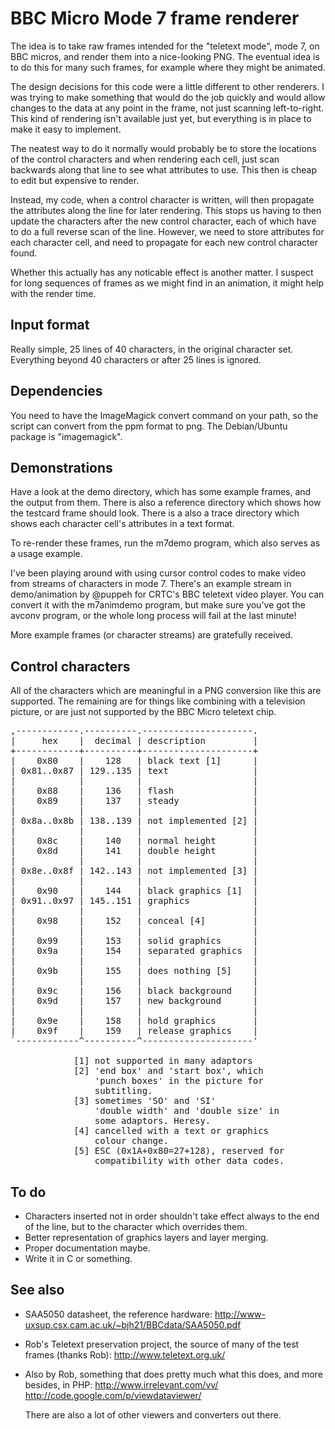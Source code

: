 BBC Micro Mode 7 frame renderer
===============================

The idea is to take raw frames intended for the "teletext mode", mode 7, 
on BBC micros, and render them into a nice-looking PNG. The eventual 
idea is to do this for many such frames, for example where they might be 
animated.

The design decisions for this code were a little different to other 
renderers. I was trying to make something that would do the job quickly 
and would allow changes to the data at any point in the frame, not just 
scanning left-to-right. This kind of rendering isn't available just yet,
but everything is in place to make it easy to implement.

The neatest way to do it normally would probably 
be to store the locations of the control characters and when rendering 
each cell, just scan backwards along that line to see what attributes to 
use. This then is cheap to edit but expensive to render.

Instead, my code, when a control character is written, will then 
propagate the attributes along the line for later rendering. This stops 
us having to then update the characters after the new control character, 
each of which have to do a full reverse scan of the line. However, we 
need to store attributes for each character cell, and need to propagate 
for each new control character found.

Whether this actually has any noticable effect is another matter. I 
suspect for long sequences of frames as we might find in an animation, 
it might help with the render time.

Input format
------------

Really simple, 25 lines of 40 characters, in the original character set. 
Everything beyond 40 characters or after 25 lines is ignored.

Dependencies
------------

You need to have the ImageMagick convert command on your path, so the
script can convert from the ppm format to png. The Debian/Ubuntu
package is "imagemagick".

Demonstrations
--------------

Have a look at the demo directory, which has some example frames, and 
the output from them. There is also a reference directory which shows 
how the testcard frame should look. There is a also a trace directory
which shows each character cell's attributes in a text format.

To re-render these frames, run the m7demo program, which also serves
as a usage example.

I've been playing around with using cursor control codes to make video
from streams of characters in mode 7. There's an example stream in 
demo/animation by @puppeh for CRTC's BBC teletext video player. You 
can convert it with the m7animdemo program, but make sure you've got
the avconv program, or the whole long process will fail at the last
minute!

More example frames (or character streams) are gratefully received.

Control characters
------------------

All of the characters which are meaningful in a PNG conversion like
this are supported. The remaining are for things like combining with
a television picture, or are just not supported by the BBC Micro
teletext chip.

<pre>
,------------.----------.---------------------.
|     hex    |  decimal | description         |
+------------+----------+---------------------+
|    0x80    |    128   | black text [1]      |
| 0x81..0x87 | 129..135 | text                |
|            |          |                     |
|    0x88    |    136   | flash               |
|    0x89    |    137   | steady              |
|            |          |                     |
| 0x8a..0x8b | 138..139 | not implemented [2] |
|            |          |                     |
|    0x8c    |    140   | normal height       |
|    0x8d    |    141   | double height       |
|            |          |                     |
| 0x8e..0x8f | 142..143 | not implemented [3] |
|            |          |                     |
|    0x90    |    144   | black graphics [1]  |
| 0x91..0x97 | 145..151 | graphics            |
|            |          |                     |
|    0x98    |    152   | conceal [4]         |
|            |          |                     |
|    0x99    |    153   | solid graphics      |
|    0x9a    |    154   | separated graphics  |
|            |          |                     |
|    0x9b    |    155   | does nothing [5]    |
|            |          |                     | 
|    0x9c    |    156   | black background    |
|    0x9d    |    157   | new background      |
|            |          |                     |
|    0x9e    |    158   | hold graphics       |
|    0x9f    |    159   | release graphics    |
`------------^----------^---------------------'

            [1] not supported in many adaptors
            [2] 'end box' and 'start box', which
                'punch boxes' in the picture for 
                subtitling.
            [3] sometimes 'SO' and 'SI'
                'double width' and 'double size' in
                some adaptors. Heresy.
            [4] cancelled with a text or graphics
                colour change.
            [5] ESC (0x1A+0x80=27+128), reserved for
                compatibility with other data codes.
</pre>

To do
-----

* Characters inserted not in order shouldn't take effect always
  to the end of the line, but to the character which overrides
  them.
* Better representation of graphics layers and layer merging.
* Proper documentation maybe.
* Write it in C or something.

See also
--------

* SAA5050 datasheet, the reference hardware:
  http://www-uxsup.csx.cam.ac.uk/~bjh21/BBCdata/SAA5050.pdf

* Rob's Teletext preservation project, the source of many of the test 
  frames (thanks Rob): http://www.teletext.org.uk/

* Also by Rob, something that does pretty much what this does, and
  more besides, in PHP:
  http://www.irrelevant.com/vv/
  http://code.google.com/p/viewdataviewer/

  There are also a lot of other viewers and converters out there.
